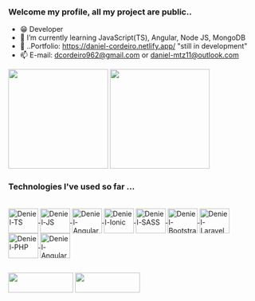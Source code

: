 ### Welcome my profile, all my project are public..

- 😁 Developer 
- 🤔 I’m currently learning JavaScript(TS), Angular, Node JS, MongoDB
- 👤 ..Portfolio: https://daniel-cordeiro.netlify.app/  "still in development"
- 📫 E-mail: dcordeiro962@gmail.com or daniel-mtz11@outlook.com

<div>
  <a href="https://github.com/DenielCordeiro"></a>
  <img height="200em" src="https://github-readme-stats.vercel.app/api?username=DenielCordeiro&show_icons=true&theme=buefy&include_all_commits=true&count_private=true"/>
  <img height="200em" src="https://github-readme-stats.vercel.app/api/top-langs/?username=DenielCordeiro&layout-compact&langs_count=16&theme=buefy"/>
</div>
  
 ### Technologies I've used so far ...
  
<div style="display: inline-block"> <br>
   
  <a href="https://www.typescriptlang.org/" target="_blank">  
     <img align="center" alt="Deniel-TS" height="50" width="60" src="https://cdn.jsdelivr.net/gh/devicons/devicon/icons/typescript/typescript-original.svg"/> 
  </a> 
  <a href="https://developer.mozilla.org/pt-BR/docs/Web/JavaScript" target="_blank">
    <img align="center" alt="Deniel-JS" height="50" width="60" src="https://cdn.jsdelivr.net/gh/devicons/devicon/icons/javascript/javascript-original.svg"/>
  </a>  
  <a href="https://angular.io/" target="_blank">
    <img align="center" alt="Deniel-AngularJS" height="50" width="60" src="https://cdn.jsdelivr.net/gh/devicons/devicon/icons/angularjs/angularjs-original.svg"/>
  </a>
  <a href="https://ionicframework.com/" target="_blank">
    <img align="center" alt="Deniel-Ionic" height="50" width="60" src="https://cdn.jsdelivr.net/gh/devicons/devicon/icons/ionic/ionic-original.svg"/>
  </a>
  <a href="https://sass-lang.com/" target="_blank">
    <img align="center" alt="Deniel-SASS" height="50" width="60" src="https://cdn.jsdelivr.net/gh/devicons/devicon/icons/sass/sass-original.svg"/>
  </a>
  <a href="https://getbootstrap.com/" target="_blank">
    <img align="center" alt="Deniel-Bootstrap" height="50" width="60" src="https://cdn.jsdelivr.net/gh/devicons/devicon/icons/bootstrap/bootstrap-original.svg"/>
  </a>
  <a href="https://laravel.com/" target="_blank">
    <img align="center" alt="Deniel-Laravel" height="50" width="60" src="https://cdn.jsdelivr.net/gh/devicons/devicon/icons/laravel/laravel-plain-wordmark.svg"/>
  </a>
  <a href="https://www.php.net/" target="_blank">
    <img align="center" alt="Deniel-PHP" height="50" width="60" src="https://cdn.jsdelivr.net/gh/devicons/devicon/icons/php/php-original.svg"/>
  </a>
  <a href="https://angular.io/" target="_blank">
    <img align="center" alt="Deniel-Angular" height="50" width="60" src="https://cdn.jsdelivr.net/gh/devicons/devicon/icons/angularjs/angularjs-original.svg"/>
  </a>
            
          
</div>
  
  ##

<div>
  <a href="mailto:dcordeiro962@gmail.com" target="_blank"><img src="https://img.shields.io/badge/-Gmail-&23333?style=for-the-badge&logo=gmail&logoColor=White"             target="_blank" height="40" width="130"></a>
  <a href="https://www.linkedin.com/in/daniel-de-souza-cordeiro-020915198/" target="_blank"><img src="https://img.shields.io/badge/LinkedIn-0077B5?style=for-the-           badge&logo=linkedin&logoColor=white" target="_blank" height="40" width="130"></a>
</div>
